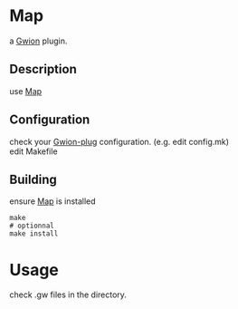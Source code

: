 # Map
  a [Gwion](https://github.com/fennecdjay/Gwion) plugin.  
## Description
use [Map](https://github.com/.../Map)
## Configuration
check your [Gwion-plug](https://github.com/fennecdjay/Gwion-plug) configuration. (e.g. edit config.mk)  
edit Makefile
## Building
ensure [Map](https://github.com/.../Map) is installed
```
make
# optionnal
make install
```
# Usage
check .gw files in the directory.
